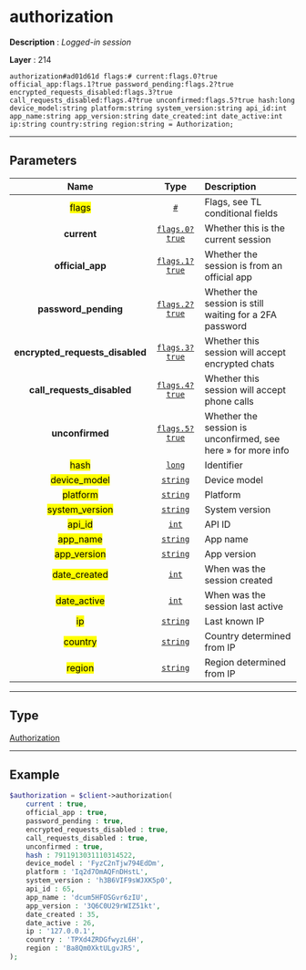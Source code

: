 # authorization

**Description** : *Logged\-in session*

**Layer** : 214

```tl
authorization#ad01d61d flags:# current:flags.0?true official_app:flags.1?true password_pending:flags.2?true encrypted_requests_disabled:flags.3?true call_requests_disabled:flags.4?true unconfirmed:flags.5?true hash:long device_model:string platform:string system_version:string api_id:int app_name:string app_version:string date_created:int date_active:int ip:string country:string region:string = Authorization;
```

---

## Parameters

| Name | Type | Description |
| :---: | :---: | :--- |
| <mark>flags</mark> | [`#`](type/#) | Flags, see TL conditional fields |
| **current** | [`flags.0?true`](type/true) | Whether this is the current session |
| **official_app** | [`flags.1?true`](type/true) | Whether the session is from an official app |
| **password_pending** | [`flags.2?true`](type/true) | Whether the session is still waiting for a 2FA password |
| **encrypted_requests_disabled** | [`flags.3?true`](type/true) | Whether this session will accept encrypted chats |
| **call_requests_disabled** | [`flags.4?true`](type/true) | Whether this session will accept phone calls |
| **unconfirmed** | [`flags.5?true`](type/true) | Whether the session is unconfirmed, see here » for more info |
| <mark>hash</mark> | [`long`](type/long) | Identifier |
| <mark>device_model</mark> | [`string`](type/string) | Device model |
| <mark>platform</mark> | [`string`](type/string) | Platform |
| <mark>system_version</mark> | [`string`](type/string) | System version |
| <mark>api_id</mark> | [`int`](type/int) | API ID |
| <mark>app_name</mark> | [`string`](type/string) | App name |
| <mark>app_version</mark> | [`string`](type/string) | App version |
| <mark>date_created</mark> | [`int`](type/int) | When was the session created |
| <mark>date_active</mark> | [`int`](type/int) | When was the session last active |
| <mark>ip</mark> | [`string`](type/string) | Last known IP |
| <mark>country</mark> | [`string`](type/string) | Country determined from IP |
| <mark>region</mark> | [`string`](type/string) | Region determined from IP |

---

## Type

[Authorization](type/Authorization)

---

## Example

```php
$authorization = $client->authorization(
	current : true,
	official_app : true,
	password_pending : true,
	encrypted_requests_disabled : true,
	call_requests_disabled : true,
	unconfirmed : true,
	hash : 7911913031110314522,
	device_model : 'FyzC2nTjw794EdDm',
	platform : 'Iq2d7OmAQFnDHstL',
	system_version : 'h3B6VIF9sWJXK5p0',
	api_id : 65,
	app_name : 'dcum5HFOSGvr6zIU',
	app_version : '3Q6C0U29rWIZ51kt',
	date_created : 35,
	date_active : 26,
	ip : '127.0.0.1',
	country : 'TPXd4ZRDGfwyzL6H',
	region : 'Ba8Qm0XktULgvJR5',
);
```